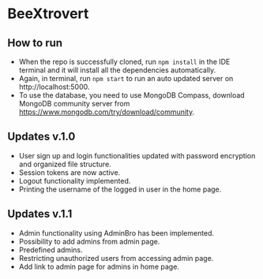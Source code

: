 # BeeXtrovert

## How to run
* When the repo is successfully cloned, run ```npm install``` in the IDE terminal and it will install all the dependencies automatically.
* Again, in terminal, run ```npm start``` to run an auto updated server on http://localhost:5000.
* To use the database, you need to use MongoDB Compass, download MongoDB community server from https://www.mongodb.com/try/download/community. 

## Updates v.1.0
* User sign up and login functionalities updated with password encryption and organized file structure.
* Session tokens are now active.
* Logout functionality implemented.
* Printing the username of the logged in user in the home page.

## Updates v.1.1
* Admin functionality using AdminBro has been implemented.
* Possibility to add admins from admin page.
* Predefined admins.
* Restricting unauthorized users from accessing admin page.
* Add link to admin page for admins in home page.
